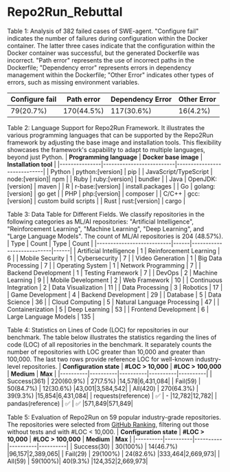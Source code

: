 # Repo2Run_Rebuttal

Table 1: Analysis of 382 failed cases of SWE-agent. "Configure fail" indicates the number of failures during configuration within the Docker container. The latter three cases indicate that the configuration within the Docker container was successful, but the generated Dockerfile was incorrect. "Path error" represents the use of incorrect paths in the Dockerfile; "Dependency error" represents errors in dependency management within the Dockerfile; "Other Error" indicates other types of errors, such as missing environment variables.

| **Configure fail** | **Path error** | **Dependency Error** | **Other Error** |
|----------|----------|----------|----------|
| 79(20.7%) | 170(44.5%) | 117(30.6%) | 16(4.2%) |

Table 2: Language Support for Repo2Run Framework. It illustrates the various programming languages that can be supported by the Repo2Run framework by adjusting the base image and installation tools. This flexibility showcases the framework's capability to adapt to multiple languages, beyond just Python.
| **Programming language**      | **Docker base image**                 | **Installation tool**                    |
|---------------|--------------------------|-----------------------------|
| Python        | python:[version]         | pip                         |
| JavaScript/TypeScript    | node:[version]| npm                         |
| Ruby          | ruby:[version]           | bundler                     |
| Java          | OpenJDK:[version]        | maven                       |
| R             | r-base:[version]         | install.packages            |
| Go            | golang:[version]         | go get                      |
| PHP           | php:[version]            | composer                    |
| C/C++         | gcc:[version]            | custom build scripts        |
| Rust          | rust:[version]           | cargo                       |

Table 3: Data Table for Different Fields. We classify repositories in the following categories as ML/AI repositories: "Artificial Intelligence", "Reinforcement Learning", "Machine Learning", "Deep Learning", and "Large Language Models". The count of ML/AI repositories is 204 (48.57%).
| Type                  | Count | Type                  | Count |
|---------------------------|------|---------------------------|------|
| Artificial Intelligence   | 1    | Reinforcement Learning    | 6    |
| Mobile Security           | 1    | Cybersecurity             | 7    |
| Video Generation          | 1    | Big Data Processing       | 7    |
| Operating System          | 1    | Network Programming       | 7    |
| Backend Development       | 1    | Testing Framework         | 7    |
| DevOps                    | 2    | Machine Learning          | 9    |
| Mobile Development        | 2    | Web Framework             | 10   |
| Continuous Integration    | 2    | Data Visualization        | 11   |
| Data Processing           | 3    | Robotics                  | 17   |
| Game Development          | 4    | Backend Development       | 29   |
| Database                  | 5    | Data Science              | 36   |
| Cloud Computing           | 5    | Natural Language Processing | 47  |
| Containerization          | 5    | Deep Learning             | 53   |
| Frontend Development      | 6    | Large Language Models     | 135  |


Table 4: Statistics on Lines of Code (LOC) for repositories in our benchmark. The table below illustrates the statistics regarding the lines of code (LOC) of all repositories in the benchmark. It separately counts the number of repositories with LOC greater than 10,000 and greater than 100,000. The last two rows provide reference LOC for well-known industry-level repositories.
| **Configuration state** | **#LOC > 10,000** | **#LOC > 100,000** | **Medium** | **Max** |
|----------|----------|----------|----------|----------|
| Success(361) | 220(60.9%) | 27(7.5%) |14,578|6,431,084|
| Fail(59) | 50(84.7%) | 12(30.6%) |43,001|3,584,542|
| All(420) | 270(64.3%) | 39(9.3%) |15,854|6,431,084|
| requests(reference) | ✅ | - |12,782|12,782|
| pandas(reference) | ✅ | ✅ |571,849|571,849|

Table 5: Evaluation of Repo2Run on 59 popular industry-grade repositories. The repositories were selected from [GitHub Ranking](https://github.com/EvanLi/Github-Ranking/blob/master/Top100/Python.md), filtering out those without tests and with #LOC < 10,000.
| **Configuration state** | **#LOC > 10,000** | **#LOC > 100,000** | **Medium** | **Max** |
|----------|----------|----------|----------|----------|
| Success(30) | 30(100%) | 14(46.7%) |96,157|2,389,065|
| Fail(29) | 29(100%) | 24(82.6%) |333,464|2,669,973|
| All(59) | 59(100%)| 40(9.3%) |124,352|2,669,973|
